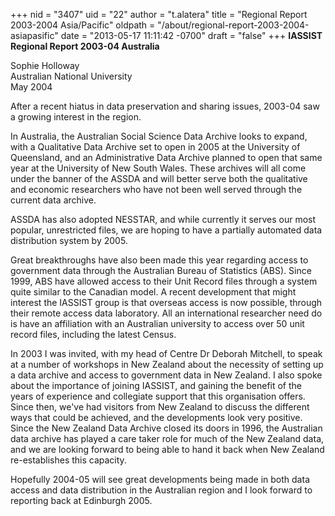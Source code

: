 +++
nid = "3407"
uid = "22"
author = "t.alatera"
title = "Regional Report 2003-2004 Asia/Pacific"
oldpath = "/about/regional-report-2003-2004-asiapasific"
date = "2013-05-17 11:11:42 -0700"
draft = "false"
+++
**IASSIST Regional Report 2003-04
Australia**

Sophie Holloway<br />
Australian National University<br />
May 2004

After a recent hiatus in data preservation and sharing issues, 2003-04
saw a growing interest in the region.

In Australia, the Australian Social Science Data Archive looks to
expand, with a Qualitative Data Archive set to open in 2005 at the
University of Queensland, and an Administrative Data Archive planned to
open that same year at the University of New South Wales. These archives
will all come under the banner of the ASSDA and will better serve both
the qualitative and economic researchers who have not been well served
through the current data archive.

ASSDA has also adopted NESSTAR, and while currently it serves our most
popular, unrestricted files, we are hoping to have a partially automated
data distribution system by 2005.

Great breakthroughs have also been made this year regarding access to
government data through the Australian Bureau of Statistics (ABS). Since
1999, ABS have allowed access to their Unit Record files through a
system quite similar to the Canadian model. A recent development that
might interest the IASSIST group is that overseas access is now
possible, through their remote access data laboratory. All an
international researcher need do is have an affiliation with an
Australian university to access over 50 unit record files, including the
latest Census.

In 2003 I was invited, with my head of Centre Dr Deborah Mitchell, to
speak at a number of workshops in New Zealand about the necessity of
setting up a data archive and access to government data in New Zealand.
I also spoke about the importance of joining IASSIST, and gaining the
benefit of the years of experience and collegiate support that this
organisation offers. Since then, we've had visitors from New Zealand to
discuss the different ways that could be achieved, and the developments
look very positive. Since the New Zealand Data Archive closed its doors
in 1996, the Australian data archive has played a care taker role for
much of the New Zealand data, and we are looking forward to being able
to hand it back when New Zealand re-establishes this capacity.

Hopefully 2004-05 will see great developments being made in both data
access and data distribution in the Australian region and I look forward
to reporting back at Edinburgh 2005.
